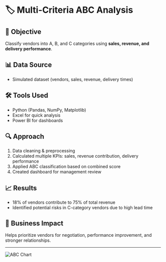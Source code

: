 # 🏷 Multi-Criteria ABC Analysis

## 🎯 Objective
Classify vendors into A, B, and C categories using **sales, revenue, and delivery performance**.

## 📊 Data Source
- Simulated dataset (vendors, sales, revenue, delivery times)

## 🛠 Tools Used
- Python (Pandas, NumPy, Matplotlib)
- Excel for quick analysis
- Power BI for dashboards

## 🔍 Approach
1. Data cleaning & preprocessing
2. Calculated multiple KPIs: sales, revenue contribution, delivery performance
3. Applied ABC classification based on combined score
4. Created dashboard for management review

## 📈 Results
- 18% of vendors contribute to 75% of total revenue
- Identified potential risks in C-category vendors due to high lead time

## 📌 Business Impact
Helps prioritize vendors for negotiation, performance improvement, and stronger relationships.

---

![ABC Chart](results/abc_chart.png)
